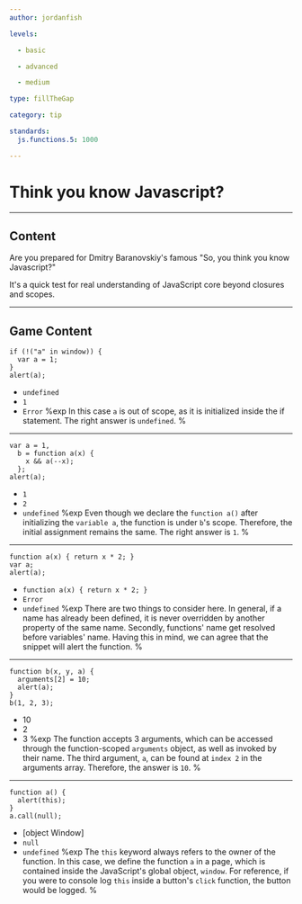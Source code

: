 ```yaml
---
author: jordanfish

levels:

  - basic

  - advanced

  - medium

type: fillTheGap

category: tip

standards:
  js.functions.5: 1000

---
```


# Think you know Javascript?

---
## Content

Are you prepared for Dmitry Baranovskiy's famous "So, you think you know Javascript?"

It's a quick test for real understanding of JavaScript core beyond closures and scopes.

---
## Game Content

```
if (!("a" in window)) {
  var a = 1;
}
alert(a);
```

* `undefined`
* `1`
* `Error`
%exp
In this case `a` is out of scope, as it is initialized inside the if statement. The right answer is `undefined`.
%

---
```
var a = 1,
  b = function a(x) {
    x && a(--x);
  };
alert(a);
```
* `1`
* `2`
* `undefined`
%exp
Even though we declare the `function a()` after initializing the `variable a`, the function is under `b`'s scope.
Therefore, the initial assignment remains the same. The right answer is `1`.
%

---
```
function a(x) { return x * 2; }
var a;
alert(a);
```
* `function a(x) { return x * 2; }`
* `Error`
* `undefined`
%exp
There are two things to consider here. In general, if a name has already been defined, it is never overridden by another property of the same name. Secondly, functions' name get resolved before variables' name. Having this in mind, we can agree that the snippet will alert the function.
%

---
```
function b(x, y, a) {
  arguments[2] = 10;
  alert(a);
}
b(1, 2, 3);
```
* 10
* 2
* 3
%exp
The function accepts 3 arguments, which can be accessed through the function-scoped `arguments` object, as well as invoked by their name. The third argument, `a`, can be found at `index 2` in the arguments array. Therefore, the answer is `10`.
%

---
```
function a() {
  alert(this);
}
a.call(null);
```
* [object Window]
* `null`
* `undefined`
%exp
The `this` keyword always refers to the owner of the function. In this case, we define the function `a` in a page, which is contained inside the JavaScript's global object, `window`. For reference, if you were to console log `this` inside a button's `click` function, the button would be logged.
%

